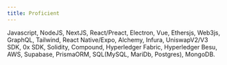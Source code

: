 ```yaml
---
title: Proficient
---
```


Javascript, NodeJS, NextJS, React/Preact, Electron, Vue, Ethersjs, Web3js, GraphQL, Tailwind, React Native/Expo, Alchemy, Infura, UniswapV2/V3 SDK, 0x SDK, Solidity, Compound, Hyperledger Fabric, Hyperledger Besu, AWS, Supabase, PrismaORM, SQL(MySQL, MariDb, Postgres), MongoDB.
